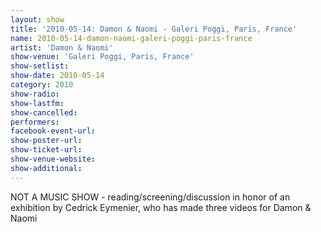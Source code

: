 ```yaml
---
layout: show
title: '2010-05-14: Damon & Naomi - Galeri Poggi, Paris, France'
name: 2010-05-14-damon-naomi-galeri-poggi-paris-france
artist: 'Damon & Naomi'
show-venue: 'Galeri Poggi, Paris, France'
show-setlist: 
show-date: 2010-05-14
category: 2010
show-radio: 
show-lastfm: 
show-cancelled: 
performers: 
facebook-event-url: 
show-poster-url: 
show-ticket-url: 
show-venue-website: 
show-additional: 
---
```


NOT A MUSIC SHOW - reading/screening/discussion in honor of an exhibition by Cedrick Eymenier, who has made three videos for Damon & Naomi